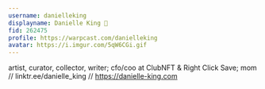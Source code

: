 ```yaml
---
username: danielleking
displayname: Danielle King 🎩
fid: 262475
profile: https://warpcast.com/danielleking
avatar: https://i.imgur.com/5qW6CGi.gif
---
```

artist, curator, collector, writer; cfo/coo at ClubNFT & Right Click Save; mom  //   linktr.ee/danielle_king   //   https://danielle-king.com  
